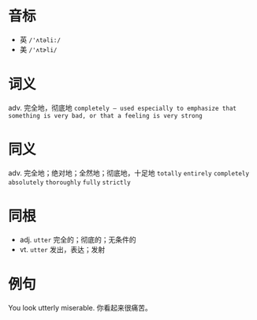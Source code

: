 # 音标

- 英 `/'ʌtəli:/`
- 美 `/'ʌtɚli/`

# 词义

adv. 完全地，彻底地
`completely – used especially to emphasize that something is very bad, or that a feeling is very strong`

# 同义

adv. 完全地；绝对地；全然地；彻底地，十足地
`totally` `entirely` `completely` `absolutely` `thoroughly` `fully` `strictly`

# 同根

- adj. `utter` 完全的；彻底的；无条件的
- vt. `utter` 发出，表达；发射

# 例句

You look utterly miserable.
你看起来很痛苦。


